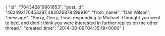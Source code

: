  {
   "id": "704342819601653",
   "post_id": "462493170453287_482026878499916",
   "from_name": "Dan Wilson",
   "message": "Sorry, Gerry, I was responding to Michael.  I thought you went to bed, and didn't think you were interested in further replies on the other thread.",
   "created_time": "2014-08-09T04:35:19+0000"
 }
